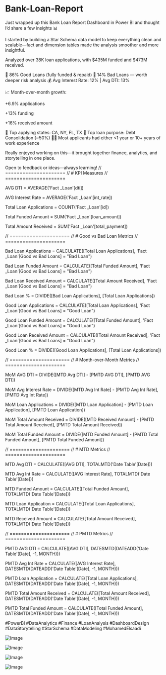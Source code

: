 # Bank-Loan-Report

Just wrapped up this Bank Loan Report Dashboard in Power BI and thought I’d share a few insights 📊

I started by building a Star Schema data model to keep everything clean and scalable—fact and dimension tables made the analysis smoother and more insightful.

Analyzed over 38K loan applications, with $435M funded and $473M received.

🔹 86% Good Loans (fully funded & repaid)
🔸 14% Bad Loans — worth deeper risk analysis
💰 Avg Interest Rate: 12% | Avg DTI: 13%

📈 Month-over-month growth:

+6.9% applications

+13% funding

+16% received amount

📍 Top applying states: CA, NY, FL, TX
🔁 Top loan purpose: Debt Consolidation (~50%)
👨‍💼 Most applicants had either <1 year or 10+ years of work experience

Really enjoyed working on this—it brought together finance, analytics, and storytelling in one place.

Open to feedback or ideas—always learning!
// =====================
// # KPI Measures
// =====================

AVG DTI = 
AVERAGE('Fact _Loan'[dti])

AVG Interest Rate = 
AVERAGE('Fact _Loan'[int_rate])

Total Loan Applications = 
COUNT('Fact _Loan'[id])

Total Funded Amount = 
SUM('Fact _Loan'[loan_amount])

Total Amount Received = 
SUM('Fact _Loan'[total_payment])

// =====================
// # Good vs Bad Loan Metrics
// =====================

Bad Loan Applications = 
CALCULATE([Total Loan Applications], 'Fact _Loan'[Good vs Bad Loans] = "Bad Loan")

Bad Loan Funded Amount = 
CALCULATE([Total Funded Amount], 'Fact _Loan'[Good vs Bad Loans] = "Bad Loan")

Bad Loan Received Amount = 
CALCULATE([Total Amount Received], 'Fact _Loan'[Good vs Bad Loans] = "Bad Loan")

Bad Loan % = 
DIVIDE([Bad Loan Applications], [Total Loan Applications])

Good Loan Applications = 
CALCULATE([Total Loan Applications], 'Fact _Loan'[Good vs Bad Loans] = "Good Loan")

Good Loan Funded Amount = 
CALCULATE([Total Funded Amount], 'Fact _Loan'[Good vs Bad Loans] = "Good Loan")

Good Loan Received Amount = 
CALCULATE([Total Amount Received], 'Fact _Loan'[Good vs Bad Loans] = "Good Loan")

Good Loan % = 
DIVIDE([Good Loan Applications], [Total Loan Applications])

// =====================
// # Month-over-Month Metrics
// =====================

MoM AVG DTI = 
DIVIDE([MTD Avg DTI] - [PMTD AVG DTI], [PMTD AVG DTI])

MoM Avg Interest Rate = 
DIVIDE([MTD Avg Int Rate] - [PMTD Avg Int Rate], [PMTD Avg Int Rate])

MoM Loan Applications = 
DIVIDE([MTD Loan Application] - [PMTD Loan Application], [PMTD Loan Application])

MoM Total Amount Received = 
DIVIDE([MTD Received Amount] - [PMTD Total Amount Received], [PMTD Total Amount Received])

MoM Total Funded Amount = 
DIVIDE([MTD Funded Amount] - [PMTD Total Funded Amount], [PMTD Total Funded Amount])

// =====================
// # MTD Metrics
// =====================

MTD Avg DTI = 
CALCULATE([AVG DTI], TOTALMTD('Date Table'[Date]))

MTD Avg Int Rate = 
CALCULATE([AVG Interest Rate], TOTALMTD('Date Table'[Date]))

MTD Funded Amount = 
CALCULATE([Total Funded Amount], TOTALMTD('Date Table'[Date]))

MTD Loan Application = 
CALCULATE([Total Loan Applications], TOTALMTD('Date Table'[Date]))

MTD Received Amount = 
CALCULATE([Total Amount Received], TOTALMTD('Date Table'[Date]))

// =====================
// # PMTD Metrics
// =====================

PMTD AVG DTI = 
CALCULATE([AVG DTI], DATESMTD(DATEADD('Date Table'[Date], -1, MONTH)))

PMTD Avg Int Rate = 
CALCULATE([AVG Interest Rate], DATESMTD(DATEADD('Date Table'[Date], -1, MONTH)))

PMTD Loan Application = 
CALCULATE([Total Loan Applications], DATESMTD(DATEADD('Date Table'[Date], -1, MONTH)))

PMTD Total Amount Received = 
CALCULATE([Total Amount Received], DATESMTD(DATEADD('Date Table'[Date], -1, MONTH)))

PMTD Total Funded Amount = 
CALCULATE([Total Funded Amount], DATESMTD(DATEADD('Date Table'[Date], -1, MONTH)))


#PowerBI #DataAnalytics #Finance #LoanAnalysis #DashboardDesign #DataStorytelling #StarSchema #DataModeling #MohamedElsaadi

![Image](https://github.com/user-attachments/assets/5c4eb96e-3fba-4398-b6ba-3354da4e8df8)

![Image](https://github.com/user-attachments/assets/dda7b331-dfeb-4627-a484-b613e9c69bed)

![Image](https://github.com/user-attachments/assets/f90cb9b5-8b68-413c-9ad8-036ef421f17f)

![Image](https://github.com/user-attachments/assets/4d979bc9-592c-4eeb-95fc-429d93bfbfe6)
